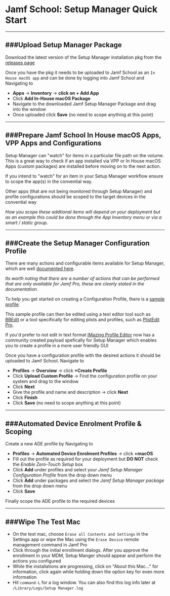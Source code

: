 # Jamf School: Setup Manager Quick Start
---

###Upload Setup Manager Package
---
Download the latest version of the Setup Manager installation pkg from the [releases page](https://github.com/Jamf-Concepts/Setup-Manager/releases)

Once you have the pkg it needs to be uploaded to Jamf School as an `In House macOS app` and can be done by logging into Jamf School and Navigating to

* **Apps** -> **Inventory** -> **click on + Add App** 
* Click **Add In-House macOS Package** 
* Navigate to the downloaded Jamf Setup Manager Package and drag into the window 
* Once uploaded click **Save** (no need to scope anything at this point)

---

###Prepare Jamf School In House macOS Apps, VPP Apps and Configurations
---
Setup Manager can "watch" for items in a particular file path on the volume. This is a great way to check if an app installed via VPP or In House macOS Apps (custom packages) are installed before moving on to the next action. 

If you intend to "watch" for an item in your Setup Manager workflow ensure to scope the app(s) in the convential way. 

Other apps (that are not being monitored through Setup Manager) and profile configurations should be scoped to the target devices in the convential way

*How you scope these addtional items will depend on your deployment but as an example this could be done through the App Inventory menu or via a smart / static group.*

---
###Create the Setup Manager Configuration Profile
---
There are many actions and configurable items available for Setup Manager, which are well [documented here](https://github.com/Jamf-Concepts/Setup-Manager/blob/main/ConfigurationProfile.md). 

*Its worth noting that there are a number of actions that can be performed that are only available for Jamf Pro, these are clearly stated in the documentation.*

To help you get started on creating a Configuration Profile, there is a [sample profile](https://github.com/Jamf-Concepts/Setup-Manager/blob/main/Examples/sample-jamfschool.mobileconfig). 

This sample profile can then be edited using a text editor tool such as [BBEdit](https://www.barebones.com/products/bbedit/) or a tool specifically for editing plists and profiles, such as [PlistEdit Pro](https://www.fatcatsoftware.com/plisteditpro/). 

If you'd prefer to not edit in text format [iMazing Profile Editor](https://imazing.com/profile-editor) now has a community created payload spefically for Setup Manager which enables you to create a profile in a more user friendly GUI 

Once you have a configuration profile with the desired actions it should be uploaded to Jamf School. Navigate to

* **Profiles** -> **Overview** -> click **+Create Profile**
* Click **Upload Custom Profile** -> Find the configuration profile on your system and drag to the window
* Click **Next**
* Give the profile and name and description -> click **Next**
* Click **Finish**
* Click **Save** (no need to scope anything at this point)
 
---
###Automated Device Enrolment Profile & Scoping
---
Create a new ADE profile by Navigating to 

* **Profiles** -> **Automated Device Enrolment Profiles** -> click **+macOS**
* Fill out the profile as required for your deployment but **DO NOT** check the *Enable Zero-Touch Setup* box
* Click **Add** under profiles and select your *Jamf Setup Manager Configuration Profile* from the drop down menu
* Click **Add** under packages and select the *Jamf Setup Manager package* from the drop down menu
* Click **Save**

Finally scope the ADE profile to the required devices

---
###Wipe The Test Mac
---
* On the test mac, choose `Erase all Contents and Settings` in the Settings app or wipe the Mac using the `Erase Device` remote management command in Jamf Pro
* Click through the initial enrollment dialogs. After you approve the enrollment in your MDM, Setup Manger should appear and perform the actions you configured
* While the installations are progressing, click on "About this Mac…" for information, click again while holding down the option key for even more information
* Hit `command-L` for a log window. You can also find this log info later at `/Library/Logs/Setup Manager.log`

